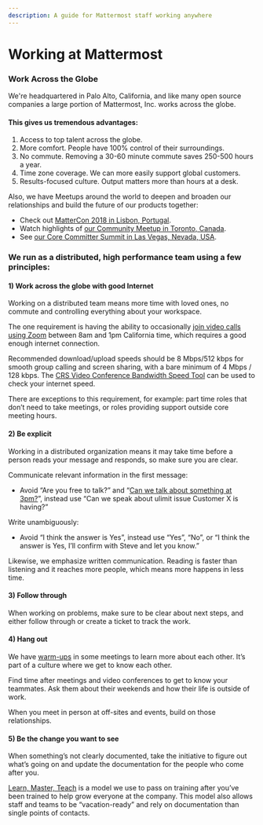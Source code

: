 ```yaml
---
description: A guide for Mattermost staff working anywhere
---
```


# Working at Mattermost

### **Work Across the Globe**

We're headquartered in Palo Alto, California, and like many open source companies a large portion of Mattermost, Inc. works across the globe. 

#### **This gives us tremendous advantages:** 

1. Access to top talent across the globe.
2. More comfort. People have 100% control of their surroundings.
3. No commute. Removing a 30-60 minute commute saves 250-500 hours a year.
4. Time zone coverage. We can more easily support global customers.
5. Results-focused culture. Output matters more than hours at a desk.

Also, we have Meetups around the world to deepen and broaden our relationships and build the future of our products together:

* Check out [MatterCon 2018 in Lisbon, Portugal](https://www.youtube.com/watch?v=CZXaYttz3NA&feature=youtu.be).
* Watch highlights of [our Community Meetup in Toronto, Canada](https://www.youtube.com/watch?v=5c9oJdbXrMU).
* See [our Core Committer Summit in Las Vegas, Nevada, USA](https://www.youtube.com/watch?v=_RpmrM-5UFY).

### **We run as a distributed, high performance team using a few principles:**

#### **1\) Work across the globe with good Internet**

Working on a distributed team means more time with loved ones, no commute and controlling everything about your workspace.

The one requirement is having the ability to occasionally [join video calls using Zoom](https://support.zoom.us/hc/en-us/articles/201362023-System-Requirements-for-PC-Mac-and-Linux) between 8am and 1pm California time, which requires a good enough internet connection.

Recommended download/upload speeds should be 8 Mbps/512 kbps for smooth group calling and screen sharing, with a bare minimum of 4 Mbps / 128 kbps. The [CRS Video Conference Bandwidth Speed Tool](http://speed.conferenceroomsystems.com/) can be used to check your internet speed.

There are exceptions to this requirement, for example: part time roles that don’t need to take meetings, or roles providing support outside core meeting hours.

#### **2\) Be explicit**

Working in a distributed organization means it may take time before a person reads your message and responds, so make sure you are clear.

Communicate relevant information in the first message:

* Avoid “Are you free to talk?” and “[Can we talk about something at 3pm?](https://www.nytimes.com/2015/08/16/jobs/when-youre-in-charge-your-whisper-may-feel-like-a-shout.html?_r=0)”, instead use “Can we speak about ulimit issue Customer X is having?”

Write unambiguously:

* Avoid “I think the answer is Yes”, instead use “Yes”, “No”, or “I think the answer is Yes, I’ll confirm with Steve and let you know.”

Likewise, we emphasize written communication. Reading is faster than listening and it reaches more people, which means more happens in less time.

#### **3\) Follow through**

When working on problems, make sure to be clear about next steps, and either follow through or create a ticket to track the work.

#### **4\) Hang out**

We have [warm-ups](https://docs.mattermost.com/process/training.html#warm-ups) in some meetings to learn more about each other. It’s part of a culture where we get to know each other.

Find time after meetings and video conferences to get to know your teammates. Ask them about their weekends and how their life is outside of work.

When you meet in person at off-sites and events, build on those relationships.

#### **5\) Be the change you want to see**

When something’s not clearly documented, take the initiative to figure out what’s going on and update the documentation for the people who come after you.

[Learn, Master, Teach](https://docs.mattermost.com/process/training.html#learn-master-teach) is a model we use to pass on training after you’ve been trained to help grow everyone at the company. This model also allows staff and teams to be “vacation-ready” and rely on documentation than single points of contacts.  


